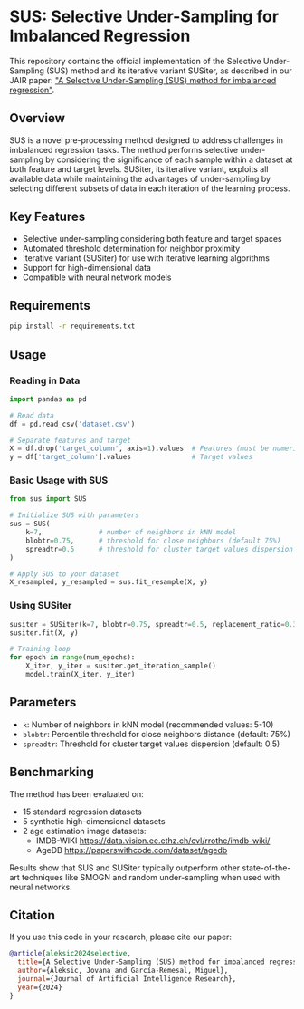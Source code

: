 # SUS: Selective Under-Sampling for Imbalanced Regression

This repository contains the official implementation of the Selective Under-Sampling (SUS) method and its iterative variant SUSiter, as described in our JAIR paper: ["A Selective Under-Sampling (SUS) method for imbalanced regression"]().

## Overview

SUS is a novel pre-processing method designed to address challenges in imbalanced regression tasks. The method performs selective under-sampling by considering the significance of each sample within a dataset at both feature and target levels. SUSiter, its iterative variant, exploits all available data while maintaining the advantages of under-sampling by selecting different subsets of data in each iteration of the learning process.

## Key Features

- Selective under-sampling considering both feature and target spaces
- Automated threshold determination for neighbor proximity
- Iterative variant (SUSiter) for use with iterative learning algorithms
- Support for high-dimensional data
- Compatible with neural network models

## Requirements

```bash
pip install -r requirements.txt
```

## Usage

### Reading in Data

```python
import pandas as pd

# Read data
df = pd.read_csv('dataset.csv')

# Separate features and target
X = df.drop('target_column', axis=1).values  # Features (must be numeric, encode otherwise)
y = df['target_column'].values               # Target values
```
### Basic Usage with SUS

```python
from sus import SUS

# Initialize SUS with parameters
sus = SUS(
    k=7,              # number of neighbors in kNN model
    blobtr=0.75,      # threshold for close neighbors (default 75%)
    spreadtr=0.5      # threshold for cluster target values dispersion
)

# Apply SUS to your dataset
X_resampled, y_resampled = sus.fit_resample(X, y)
```

### Using SUSiter

```python
susiter = SUSiter(k=7, blobtr=0.75, spreadtr=0.5, replacement_ratio=0.3)
susiter.fit(X, y)

# Training loop
for epoch in range(num_epochs):
    X_iter, y_iter = susiter.get_iteration_sample()
    model.train(X_iter, y_iter)
```

## Parameters

- `k`: Number of neighbors in kNN model (recommended values: 5-10)
- `blobtr`: Percentile threshold for close neighbors distance (default: 75%)
- `spreadtr`: Threshold for cluster target values dispersion (default: 0.5)

## Benchmarking

The method has been evaluated on:
- 15 standard regression datasets 
- 5 synthetic high-dimensional datasets 
- 2 age estimation image datasets:
	- IMDB-WIKI https://data.vision.ee.ethz.ch/cvl/rrothe/imdb-wiki/
	- AgeDB https://paperswithcode.com/dataset/agedb

Results show that SUS and SUSiter typically outperform other state-of-the-art techniques like SMOGN and random under-sampling when used with neural networks.

## Citation

If you use this code in your research, please cite our paper:

```bibtex
@article{aleksic2024selective,
  title={A Selective Under-Sampling (SUS) method for imbalanced regression},
  author={Aleksic, Jovana and García-Remesal, Miguel},
  journal={Journal of Artificial Intelligence Research},
  year={2024}
}
```
